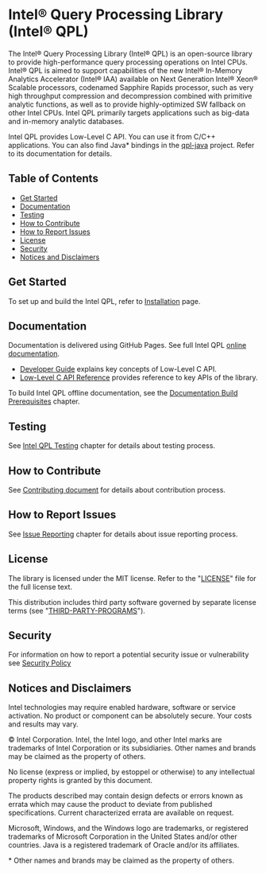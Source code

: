 <!--
Copyright (C) 2022 Intel Corporation
SPDX-License-Identifier: MIT
-->

Intel® Query Processing Library (Intel® QPL)
============================================

The Intel® Query Processing Library (Intel® QPL) is an open-source library to provide
high-performance query processing operations on Intel CPUs. Intel® QPL is aimed to support
capabilities of the new Intel® In-Memory Analytics Accelerator (Intel® IAA) available on Next
Generation Intel® Xeon® Scalable processors, codenamed Sapphire Rapids processor, such as very high
throughput compression and decompression combined with primitive analytic functions, as well as to
provide highly-optimized SW fallback on other Intel CPUs. Intel QPL primarily targets applications
such as big-data and in-memory analytic databases.

Intel QPL provides Low-Level C API. You can use it from C/C++ applications.
You can also find Java* bindings in the [qpl-java](https://github.com/intel/qpl-java) project.
Refer to its documentation for details.

## Table of Contents

- [Get Started](#get-started)
- [Documentation](#documentation)
- [Testing](#testing)
- [How to Contribute](#how-to-contribute)
- [How to Report Issues](#how-to-report-issues)
- [License](#license)
- [Security](#security)
- [Notices and Disclaimers](#notices-and-disclaimers)

## Get Started

To set up and build the Intel QPL,
refer to [Installation](https://intel.github.io/qpl/documentation/get_started_docs/installation.html) page.

## Documentation

Documentation is delivered using GitHub Pages. See full Intel QPL [online documentation](https://intel.github.io/qpl/index.html).
- [Developer Guide](https://intel.github.io/qpl/documentation/dev_guide_docs/low_level_developer_guide.html) explains key concepts of Low-Level C API.
- [Low-Level C API Reference](https://intel.github.io/qpl/documentation/dev_ref_docs/low_level_api.html) provides reference to key APIs of the library.

To build Intel QPL offline documentation, see the [Documentation Build Prerequisites](https://intel.github.io/qpl/documentation/get_started_docs/installation.html#building-the-documentation) chapter.

## Testing

See [Intel QPL Testing](https://intel.github.io/qpl/documentation/get_started_docs/testing.html) chapter for details about testing process.

## How to Contribute

See [Contributing document](CONTRIBUTING.md) for details about contribution process.

## How to Report Issues

See [Issue Reporting](https://intel.github.io/qpl/documentation/contributing_docs/issue_reporting.html) chapter for details about issue reporting process.

## License

The library is licensed under the MIT license. Refer to the
"[LICENSE](LICENSE)" file for the full license text.

This distribution includes third party software governed by separate license
terms (see "[THIRD-PARTY-PROGRAMS](third-party-programs.txt)").

## Security

For information on how to report a potential security issue or vulnerability see [Security Policy](SECURITY.md)

## Notices and Disclaimers

Intel technologies may require enabled hardware, software or service activation.
No product or component can be absolutely secure.
Your costs and results may vary.

© Intel Corporation. Intel, the Intel logo, and other Intel marks are trademarks of
Intel Corporation or its subsidiaries.
Other names and brands may be claimed as the property of others.

No license (express or implied, by estoppel or otherwise) to any intellectual
property rights is granted by this document.

The products described may contain design defects or errors known as errata
which may cause the product to deviate from published specifications.
Current characterized errata are available on request.

Microsoft, Windows, and the Windows logo are trademarks, or registered trademarks
of Microsoft Corporation in the United States and/or other countries.
Java is a registered trademark of Oracle and/or its affiliates.

\* Other names and brands may be claimed as the property of others.
